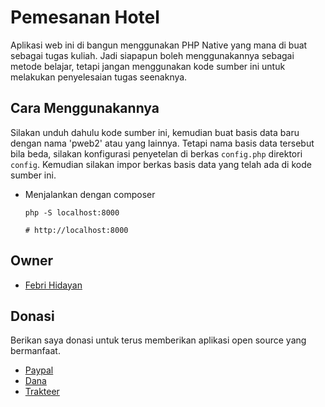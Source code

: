 # Pemesanan Hotel
Aplikasi web ini di bangun menggunakan PHP Native yang mana di buat sebagai tugas kuliah. Jadi siapapun boleh menggunakannya sebagai metode belajar, tetapi jangan menggunakan kode sumber ini untuk melakukan penyelesaian tugas seenaknya.

## Cara Menggunakannya
Silakan unduh dahulu kode sumber ini, kemudian buat basis data baru dengan nama 'pweb2' atau yang lainnya. Tetapi nama basis data tersebut bila beda, silakan konfigurasi penyetelan di berkas `config.php` direktori `config`. Kemudian silakan impor berkas basis data yang telah ada di kode sumber ini.

- Menjalankan dengan composer
  
  ```
  php -S localhost:8000
  
  # http://localhost:8000
  ```

## Owner
- [Febri Hidayan](https://github.com/febrihidayan)

## Donasi
Berikan saya donasi untuk terus memberikan aplikasi open source yang bermanfaat.
- [Paypal](https://paypal.me/febrihidayan)
- [Dana](https://link.dana.id/qr/2d6by546)
- [Trakteer](https://trakteer.id/febrihidayan)
